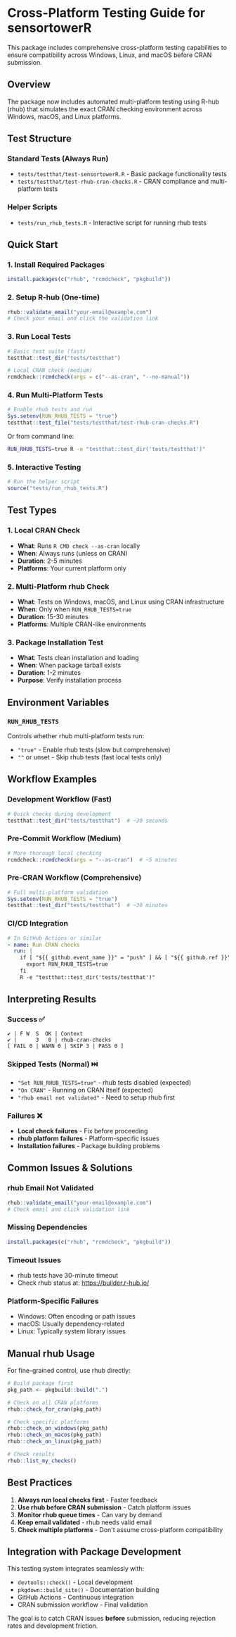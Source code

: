 # Cross-Platform Testing Guide for sensortowerR

This package includes comprehensive cross-platform testing capabilities to ensure compatibility across Windows, Linux, and macOS before CRAN submission.

## Overview

The package now includes automated multi-platform testing using R-hub (rhub) that simulates the exact CRAN checking environment across Windows, macOS, and Linux platforms.

## Test Structure

### Standard Tests (Always Run)
- `tests/testthat/test-sensortowerR.R` - Basic package functionality tests
- `tests/testthat/test-rhub-cran-checks.R` - CRAN compliance and multi-platform tests

### Helper Scripts
- `tests/run_rhub_tests.R` - Interactive script for running rhub tests

## Quick Start

### 1. Install Required Packages
```r
install.packages(c("rhub", "rcmdcheck", "pkgbuild"))
```

### 2. Setup R-hub (One-time)
```r
rhub::validate_email("your-email@example.com")
# Check your email and click the validation link
```

### 3. Run Local Tests
```r
# Basic test suite (fast)
testthat::test_dir("tests/testthat")

# Local CRAN check (medium)
rcmdcheck::rcmdcheck(args = c("--as-cran", "--no-manual"))
```

### 4. Run Multi-Platform Tests
```r
# Enable rhub tests and run
Sys.setenv(RUN_RHUB_TESTS = "true")
testthat::test_file("tests/testthat/test-rhub-cran-checks.R")
```

Or from command line:
```bash
RUN_RHUB_TESTS=true R -e "testthat::test_dir('tests/testthat')"
```

### 5. Interactive Testing
```r
# Run the helper script
source("tests/run_rhub_tests.R")
```

## Test Types

### 1. Local CRAN Check
- **What**: Runs `R CMD check --as-cran` locally
- **When**: Always runs (unless on CRAN)
- **Duration**: 2-5 minutes
- **Platforms**: Your current platform only

### 2. Multi-Platform rhub Check
- **What**: Tests on Windows, macOS, and Linux using CRAN infrastructure
- **When**: Only when `RUN_RHUB_TESTS=true`
- **Duration**: 15-30 minutes
- **Platforms**: Multiple CRAN-like environments

### 3. Package Installation Test
- **What**: Tests clean installation and loading
- **When**: When package tarball exists
- **Duration**: 1-2 minutes
- **Purpose**: Verify installation process

## Environment Variables

### `RUN_RHUB_TESTS`
Controls whether rhub multi-platform tests run:
- `"true"` - Enable rhub tests (slow but comprehensive)
- `""` or unset - Skip rhub tests (fast local tests only)

## Workflow Examples

### Development Workflow (Fast)
```r
# Quick checks during development
testthat::test_dir("tests/testthat")  # ~30 seconds
```

### Pre-Commit Workflow (Medium)
```r
# More thorough local checking
rcmdcheck::rcmdcheck(args = "--as-cran")  # ~5 minutes
```

### Pre-CRAN Workflow (Comprehensive)
```r
# Full multi-platform validation
Sys.setenv(RUN_RHUB_TESTS = "true")
testthat::test_dir("tests/testthat")  # ~30 minutes
```

### CI/CD Integration
```yaml
# In GitHub Actions or similar
- name: Run CRAN checks
  run: |
    if [ "${{ github.event_name }}" = "push" ] && [ "${{ github.ref }}" = "refs/heads/main" ]; then
      export RUN_RHUB_TESTS=true
    fi
    R -e "testthat::test_dir('tests/testthat')"
```

## Interpreting Results

### Success ✅
```
✔ | F W  S  OK | Context
✔ |      3   0 | rhub-cran-checks
[ FAIL 0 | WARN 0 | SKIP 3 | PASS 0 ]
```

### Skipped Tests (Normal) ⏭️
- `"Set RUN_RHUB_TESTS=true"` - rhub tests disabled (expected)
- `"On CRAN"` - Running on CRAN itself (expected)
- `"rhub email not validated"` - Need to setup rhub first

### Failures ❌
- **Local check failures** - Fix before proceeding
- **rhub platform failures** - Platform-specific issues
- **Installation failures** - Package building problems

## Common Issues & Solutions

### rhub Email Not Validated
```r
rhub::validate_email("your-email@example.com")
# Check email and click validation link
```

### Missing Dependencies
```r
install.packages(c("rhub", "rcmdcheck", "pkgbuild"))
```

### Timeout Issues
- rhub tests have 30-minute timeout
- Check rhub status at: https://builder.r-hub.io/

### Platform-Specific Failures
- Windows: Often encoding or path issues
- macOS: Usually dependency-related
- Linux: Typically system library issues

## Manual rhub Usage

For fine-grained control, use rhub directly:

```r
# Build package first
pkg_path <- pkgbuild::build(".")

# Check on all CRAN platforms
rhub::check_for_cran(pkg_path)

# Check specific platforms
rhub::check_on_windows(pkg_path)
rhub::check_on_macos(pkg_path)
rhub::check_on_linux(pkg_path)

# Check results
rhub::list_my_checks()
```

## Best Practices

1. **Always run local checks first** - Faster feedback
2. **Use rhub before CRAN submission** - Catch platform issues
3. **Monitor rhub queue times** - Can vary by demand
4. **Keep email validated** - rhub needs valid email
5. **Check multiple platforms** - Don't assume cross-platform compatibility

## Integration with Package Development

This testing system integrates seamlessly with:
- `devtools::check()` - Local development
- `pkgdown::build_site()` - Documentation building  
- GitHub Actions - Continuous integration
- CRAN submission workflow - Final validation

The goal is to catch CRAN issues **before** submission, reducing rejection rates and development friction. 
